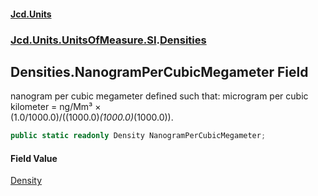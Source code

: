 #### [Jcd.Units](index.md 'index')
### [Jcd.Units.UnitsOfMeasure.SI](Jcd.Units.UnitsOfMeasure.SI.md 'Jcd.Units.UnitsOfMeasure.SI').[Densities](Densities.md 'Jcd.Units.UnitsOfMeasure.SI.Densities')

## Densities.NanogramPerCubicMegameter Field

nanogram per cubic megameter defined such that: microgram per cubic kilometer = ng/Mm³ ×  
(1.0/1000.0)/((1000.0)*(1000.0)*(1000.0)).

```csharp
public static readonly Density NanogramPerCubicMegameter;
```

#### Field Value
[Density](Density.md 'Jcd.Units.UnitTypes.Density')